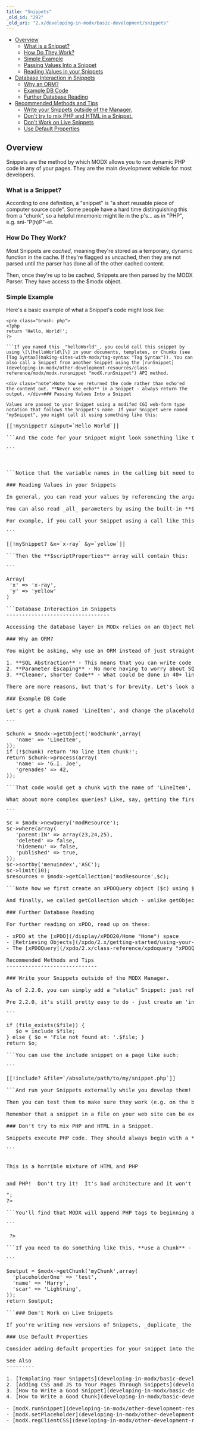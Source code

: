 ```yaml
---
title: "Snippets"
_old_id: "292"
_old_uri: "2.x/developing-in-modx/basic-development/snippets"
---
```


- [Overview](#Snippets-Overview)
  - [What is a Snippet?](#Snippets-WhatisaSnippet%3F)
  - [How Do They Work?](#Snippets-HowDoTheyWork%3F)
  - [Simple Example](#Snippets-SimpleExample)
  - [Passing Values Into a Snippet](#Snippets-PassingValuesIntoaSnippet)
  - [Reading Values in your Snippets](#Snippets-ReadingValuesinyourSnippets)
- [Database Interaction in Snippets](#Snippets-DatabaseInteractioninSnippets)
  - [Why an ORM?](#Snippets-WhyanORM%3F)
  - [Example DB Code](#Snippets-ExampleDBCode)
  - [Further Database Reading](#Snippets-FurtherDatabaseReading)
- [Recommended Methods and Tips](#Snippets-RecommendedMethodsandTips)
  - [Write your Snippets outside of the Manager.](#Snippets-WriteyourSnippetsoutsideofMODX.)
  - [Don't try to mix PHP and HTML in a Snippet.](#Snippets-Don%27ttrytomixPHPandHTMLinaSnippet.)
  - [Don't Work on Live Snippets](#Snippets-Don%27tWorkonLiveSnippets)
  - [Use Default Properties](#Snippets-UseDefaultProperties)

Overview 
---------

Snippets are the method by which MODX allows you to run dynamic PHP code in any of your pages. They are the main development vehicle for most developers.

### What is a Snippet? 

According to one definition, a "snippet" is "a short reusable piece of computer source code". Some people have a hard time distinguishing this from a "chunk", so a helpful mnemonic might lie in the p's... as in "PHP", e.g. sni-"P(h)P"-et.

### How Do They Work? 

Most Snippets are _cached_, meaning they're stored as a temporary, dynamic function in the cache. If they're flagged as uncached, then they are not parsed until the parser has done all of the other cached content.

Then, once they're up to be cached, Snippets are then parsed by the MODX Parser. They have access to the $modx object.

### Simple Example 

Here's a basic example of what a Snippet's code might look like:

```
<pre class="brush: php">
<?php
return 'Hello, World!';
?>

```If you named this _"helloWorld"_, you could call this snippet by using \[\[helloWorld\]\] in your documents, templates, or Chunks (see [Tag Syntax](making-sites-with-modx/tag-syntax "Tag Syntax")). You can also call a Snippet from another Snippet using the [runSnippet](developing-in-modx/other-development-resources/class-reference/modx/modx.runsnippet "modX.runSnippet") API method.

<div class="note">Note how we returned the code rather than echo'ed the content out. **Never use echo** in a Snippet - always return the output. </div>### Passing Values Into a Snippet 

Values are passed to your Snippet using a modifed CGI web-form type notation that follows the Snippet's name. If your Snippet were named "mySnippet", you might call it using something like this:

```
<pre class="brush: php">
[[!mySnippet? &input=`Hello World`]]

```And the code for your Snippet might look something like this:

```
<pre class="brush: php">
<?php
return 'My input was: ' . $input;
?>

```Notice that the variable names in the calling bit need to match the variable names in the Snippet EXACTLY (case matters... i.e. 'input' not 'INPUT' or 'Input'). Secondly, don't forget the '&' in front of the would-be variable names. And last but most certainly not least, take note that those are **backticks**, not single quotes!

### Reading Values in your Snippets 

In general, you can read your values by referencing the arguments that were passed: **&someParameter** in the call translates to **$someParameter** in the PHP code.

You can also read _all_ parameters by using the built-in **$scriptProperties** array. This is useful if your Snippet takes variable parameters – it handles a similar use-case as PHP's [func\_get\_args()](http://www.php.net/manual/en/function.func-get-args.php) function.

For example, if you call your Snippet using a call like this:

```
<pre class="brush: php">
[[!mySnippet? &x=`x-ray` &y=`yellow`]]

```Then the **$scriptProperties** array will contain this:

```
<pre class="brush: php">
Array(
 'x' => 'x-ray',
 'y' => 'yellow'
)

```Database Interaction in Snippets 
---------------------------------

Accessing the database layer in MODx relies on an Object Relational Model (ORM) called [xPDO](/display/xPDO20/Home "Home") for database connectivity, so you won't often write raw database queries like you might do in other CMS's. Usually you will access data from the database using several MODx objects and methods such as [getObject](/xpdo/2.x/class-reference/xpdo/xpdo.getobject "xPDO.getObject") and [getCollection](/xpdo/2.x/class-reference/xpdo/xpdo.getcollection "xPDO.getCollection"). This relies on the underlying xPDO framework.

### Why an ORM? 

You might be asking, why use an ORM instead of just straight SQL? Well, a few reasons:

1. **SQL Abstraction** - This means that you can write code that works in a variety of different database types, such as MySQL, sqllite, postegresql, and more, as MODX expands to those databases. All without having to rewrite a single line of code. This makes it ideal for plugin authors who want their code to be executable on the widest possible variety of systems.
2. **Parameter Escaping** - No more having to worry about SQL injection; xPDO uses PHP's PDO to escape all variables passed in to the SQL call to prevent any malicious calls.
3. **Cleaner, shorter Code** - What could be done in 40+ lines in mysql\_\* calls can now be done in 10 or less.

There are more reasons, but that's for brevity. Let's look at a few examples:

### Example DB Code 

Let's get a chunk named 'LineItem', and change the placeholders in it (done with \[\[+placeholderName\]\] syntax) to some custom values:

```
<pre class="brush: php">
$chunk = $modx->getObject('modChunk',array(
   'name' => 'LineItem',
));
if (!$chunk) return 'No line item chunk!';
return $chunk->process(array(
   'name' => 'G.I. Joe',
   'grenades' => 42,
));

```That code would get a chunk with the name of 'LineItem', and return it processed with the placeholders set. The $chunk variable there is actually an [xPDOObject](/xpdo/2.x/class-reference/xpdoobject "xPDOObject"), which is an object representation of the Resource.

What about more complex queries? Like, say, getting the first 10 Resources with a parent of 23, 24 or 25. And let's make it so they aren't hidden from menus or deleted, are published, and sort them by menuindex. That's when we use the powerful $modx->newQuery() method:

```
<pre class="brush: php">
$c = $modx->newQuery('modResource');
$c->where(array(
   'parent:IN' => array(23,24,25),
   'deleted' => false,
   'hidemenu' => false,
   'published' => true,
));
$c->sortby('menuindex','ASC');
$c->limit(10);
$resources = $modx->getCollection('modResource',$c);

```Note how we first create an xPDOQuery object ($c) using $modx->newQuery(). We passed in the name of the class we wanted to build the query from - here 'modResource', or Resources - and then used our where() function to add some restrictions. Then we sorted and limited them.

And finally, we called getCollection which - unlike getObject - returns a collection, or array, of xPDOObjects. We could then iterate over those using foreach and do whatever we want with them.

### Further Database Reading 

For further reading on xPDO, read up on these:

- xPDO at the [xPDO](/display/xPDO20/Home "Home") space
- [Retrieving Objects](/xpdo/2.x/getting-started/using-your-xpdo-model/retrieving-objects "Retrieving Objects") in xPDO
- The [xPDOQuery](/xpdo/2.x/class-reference/xpdoquery "xPDOQuery") Object

Recommended Methods and Tips 
-----------------------------

### Write your Snippets outside of the MODX Manager. 

As of 2.2.0, you can simply add a "static" Snippet: just reference the static file.

Pre 2.2.0, it's still pretty easy to do - just create an 'include' snippet, but make its content be this:

```
<pre class="brush: php">
if (file_exists($file)) {
   $o = include $file;
} else { $o = 'File not found at: '.$file; }
return $o;

```You can use the include snippet on a page like such:

```
<pre class="brush: php">
[[!include? &file=`/absolute/path/to/my/snippet.php`]]

```And run your Snippets externally while you develop them!

Then you can test them to make sure they work (e.g. on the bash command line, you can use the command _php -l my\_script.php_ to check the script for syntax errors). Depending on your environment, you may also get some useful error messages to help you with debugging. Copy and paste the code into MODX only when you're sure it's working.

Remember that a snippet in a file on your web site can be executed by anyone with a web browser, so don't leave them there on a live site unless you've placed the snippet code outside the web root so the file can't be accessed via the web. In MODX Revolution, you can put the snippet files under the core directory and move the entire directory outside the web root. You can also put a test in the snippet that makes it exit if it's not running inside MODX, but it's safest just to move the file or paste the code into a snippet in the Manager and delete the file.

### Don't try to mix PHP and HTML in a Snippet. 

Snippets execute PHP code. They should always begin with a **<?php** and end with a **?>** _You cannot mix PHP and HTML in a Snippet!_ For example, the following code won't work:

```
<pre class="brush: php">
<p>This is a horrible mixture of HTML and PHP</p>
<?php
return "<p>and PHP!  Don't try it!  It's bad architecture and it won't work!!</p>";
?>

```You'll find that MODX will append PHP tags to beginning and end of the snippet, creating an invalid syntax, e.g.:

```
<pre class="brush: php">
<?php <?php //something here ?> ?>

```If you need to do something like this, **use a Chunk** - separate the PHP into a Snippet, load its output into a placeholder with the [modx API](developing-in-modx/other-development-resources/class-reference/modx "modX") placeholder functions or chunk processing, and include the Snippet's placeholders in the Chunk:

```
<pre class="brush: php">
$output = $modx->getChunk('myChunk',array(
  'placeholderOne' => 'test',
  'name' => 'Harry',
  'scar' => 'Lightning',
));
return $output;

```### Don't Work on Live Snippets 

If you're writing new versions of Snippets, _duplicate_ the old version! That way you can go back to the old version of the code if something doesn't work correctly! MODX doesn't inherently do versioning control, so you have to backup code yourself.

### Use Default Properties 

Consider adding default properties for your snippet into the snippet's Properties tab, so that the user can add custom [Property Sets](making-sites-with-modx/customizing-content/properties-and-property-sets "Properties and Property Sets") to override them.

See Also 
---------

1. [Templating Your Snippets](developing-in-modx/basic-development/snippets/templating-your-snippets)
2. [Adding CSS and JS to Your Pages Through Snippets](developing-in-modx/basic-development/snippets/adding-css-and-js-to-your-pages-through-snippets)
3. [How to Write a Good Snippet](developing-in-modx/basic-development/snippets/how-to-write-a-good-snippet)
4. [How to Write a Good Chunk](developing-in-modx/basic-development/snippets/how-to-write-a-good-chunk)

- [modX.runSnippet](developing-in-modx/other-development-resources/class-reference/modx/modx.runsnippet "modX.runSnippet")
- [modX.setPlaceholder](developing-in-modx/other-development-resources/class-reference/modx/modx.setplaceholder "modX.setPlaceholder")
- [modX.regClientCSS](developing-in-modx/other-development-resources/class-reference/modx/modx.regclientcss "modX.regClientCSS")